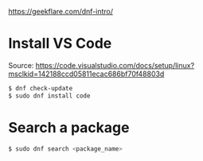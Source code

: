 https://geekflare.com/dnf-intro/

# Install VS Code
Source: https://code.visualstudio.com/docs/setup/linux?msclkid=142188ccd05811ecac686bf70f48803d
```bash
$ dnf check-update
$ sudo dnf install code
```
# Search a package
```bash
$ sudo dnf search <package_name>
```
